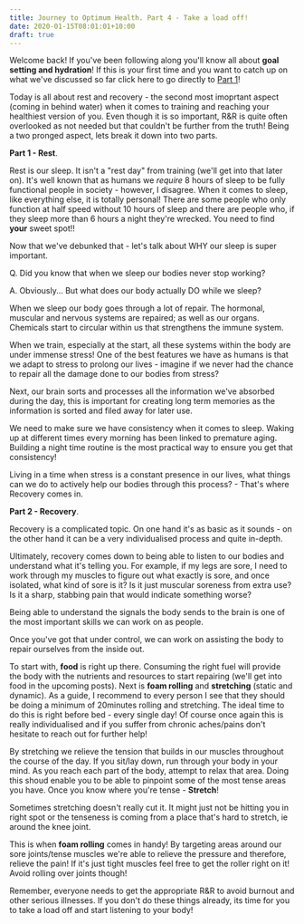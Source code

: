 ```yaml
---
title: Journey to Optimum Health. Part 4 - Take a load off!
date: 2020-01-15T08:01:01+10:00
draft: true
---
```


Welcome back! If you've been following along you'll know all about **goal setting and hydration**! If this is your first time and you want to catch up on what we've discussed so far click here to go directly to [Part 1](https://peterherring.netlify.com/posts/journey-to-optimum-health.-part-1-goal-setting/)!

Today is all about rest and recovery - the second most imoprtant aspect (coming in behind water) when it comes to training and reaching your healthiest version of you. Even though it is so important, R&R is quite often overlooked as not needed but that couldn't be further from the truth! Being a two pronged aspect, lets break it down into two parts. 



**Part 1 - Rest**. 

Rest is our sleep. It isn't a "rest day" from training (we'll get into that later on). It's well known that as humans we *require* 8 hours of sleep to be fully functional people in society - however, I disagree. When it comes to sleep, like everything else, it is totally personal! There are some people who only function at half speed without 10 hours of sleep and there are people who, if they sleep more than 6 hours a night they're wrecked. You need to find **your** sweet spot!! 

Now that we've debunked that - let's talk about WHY our sleep is super important. 

Q. Did you know that when we sleep our bodies never stop working? 

A. Obviously... But what does our body actually DO while we sleep?



When we sleep our body goes through a lot of repair. The hormonal, muscular and nervous systems are repaired; as well as our organs. Chemicals start to circular within us that strengthens the immune system. 

When we train, especially at the start, all these systems within the body are under immense stress! One of the best features we have as humans is that we adapt to stress to prolong our lives - imagine if we never had the chance to repair all the damage done to our bodies from stress?

Next, our brain sorts and processes all the information we've absorbed during the day, this is important for creating long term memories as the information is sorted and filed away for later use. 

We need to make sure we have consistency when it comes to sleep. Waking up at different times every morning has been linked to premature aging. Building a night time routine is the most practical way to ensure you get that consistency!

Living in a time when stress is a constant presence in our lives, what things can we do to actively help our bodies through this process? - That's where Recovery comes in.



**Part 2 - Recovery**.

Recovery is a complicated topic. On one hand it's as basic as it sounds - on the other hand it can be a very individualised process and quite in-depth.

Ultimately, recovery comes down to being able to listen to our bodies and understand what it's telling you. For example, if my legs are sore, I need to work through my muscles to figure out what exactly is sore, and once isolated, what kind of sore is it? Is it just muscular soreness from extra use? Is it a sharp, stabbing pain that would indicate something worse? 

Being able to understand the signals the body sends to the brain is one of the most important skills we can work on as people. 



Once you've got that under control, we can work on assisting the body to repair ourselves from the inside out. 

To start with, **food** is right up there. Consuming the right fuel will provide the body with the nutrients and resources to start repairing (we'll get into food in the upcoming posts). Next is **foam rolling** and **stretching** (static and dynamic). As a guide, I recommend to every person I see that they should be doing a minimum of 20minutes rolling and stretching. The ideal time to do this is right before bed - every single day! Of course once again this is really individualised and if you suffer from chronic aches/pains don't hesitate to reach out for further help! 

By stretching we relieve the tension that builds in our muscles throughout the course of the day. If you sit/lay down, run through your body in your mind. As you reach each part of the body, attempt to relax that area. Doing this shoud enable you to be able to pinpoint some of the most tense areas you have. Once you know where you're tense - **Stretch**!

Sometimes stretching doesn't really cut it. It might just not be hitting you in right spot or the tenseness is coming from a place that's hard to stretch, ie around the knee joint. 

This is when **foam rolling** comes in handy! By targeting areas around our sore joints/tense muscles we're able to relieve the pressure and therefore, relieve the pain! If it's just tight muscles feel free to get the roller right on it! Avoid rolling over joints though!



Remember, everyone needs to get the appropriate R&R to avoid burnout and other serious illnesses. If you don't do these things already, its time for you to take a load off and start listening to your body! 



